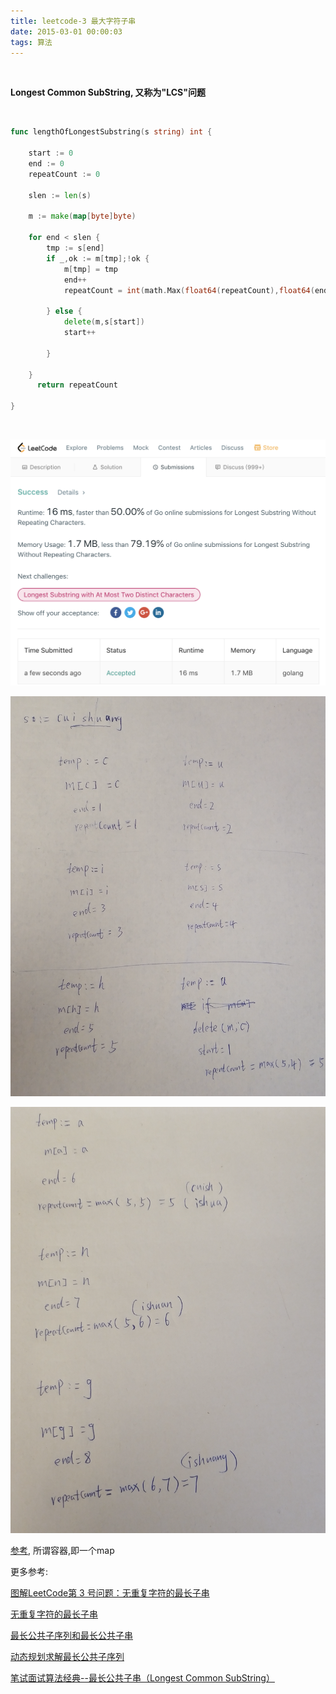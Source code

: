 ```yaml
---
title: leetcode-3 最大字符子串
date: 2015-03-01 00:00:03
tags: 算法
---
```

<br>

**Longest Common SubString, 又称为"LCS"问题**

<br>

```go
func lengthOfLongestSubstring(s string) int {
    
    start := 0 
    end := 0
    repeatCount := 0 
    
    slen := len(s)
    
    m := make(map[byte]byte)
    
    for end < slen {
        tmp := s[end]
        if _,ok := m[tmp];!ok {
            m[tmp] = tmp
            end++
            repeatCount = int(math.Max(float64(repeatCount),float64(end-start)))
            
        } else {
            delete(m,s[start])
            start++
            
        }
        
    }
      return repeatCount
    
}
```

<br>

![如图](leetcode-3-最大字符子串/2.png)

![如图](leetcode-3-最大字符子串/3.png)

![如图](leetcode-3-最大字符子串/4.png)


[参考](https://blog.csdn.net/heart66_A/article/details/83714168),
所谓容器,即一个map



更多参考:


[图解LeetCode第 3 号问题：无重复字符的最长子串](https://www.itcodemonkey.com/article/12773.html)

[无重复字符的最长子串](https://leetcode-cn.com/problems/longest-substring-without-repeating-characters/solution/wu-zhong-fu-zi-fu-de-zui-chang-zi-chuan-dong-tai-2/)

[最长公共子序列和最长公共子串](https://zhuanlan.zhihu.com/p/68409952)



[动态规划求解最长公共子序列](https://juejin.im/post/5c733670e51d4568b3326aac)

[笔试面试算法经典--最长公共子串（Longest Common SubString）](https://blog.csdn.net/u013309870/article/details/69479488)